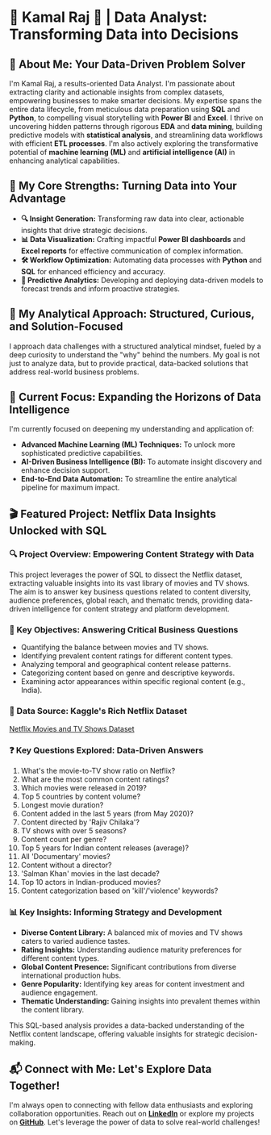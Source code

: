 # 👋 Kamal Raj 🚀 | Data Analyst: Transforming Data into Decisions

## 🎯 About Me: Your Data-Driven Problem Solver

I'm Kamal Raj, a results-oriented Data Analyst. I'm passionate about extracting clarity and actionable insights from complex datasets, empowering businesses to make smarter decisions. My expertise spans the entire data lifecycle, from meticulous data preparation using **SQL** and **Python**, to compelling visual storytelling with **Power BI** and **Excel**. I thrive on uncovering hidden patterns through rigorous **EDA** and **data mining**, building predictive models with **statistical analysis**, and streamlining data workflows with efficient **ETL processes**. I'm also actively exploring the transformative potential of **machine learning (ML)** and **artificial intelligence (AI)** in enhancing analytical capabilities.

## 🚀 My Core Strengths: Turning Data into Your Advantage

- **🔍 Insight Generation:** Transforming raw data into clear, actionable insights that drive strategic decisions.
- **📊 Data Visualization:** Crafting impactful **Power BI dashboards** and **Excel reports** for effective communication of complex information.
- **🛠️ Workflow Optimization:** Automating data processes with **Python** and **SQL** for enhanced efficiency and accuracy.
- **🔮 Predictive Analytics:** Developing and deploying data-driven models to forecast trends and inform proactive strategies.

## 🧠 My Analytical Approach: Structured, Curious, and Solution-Focused

I approach data challenges with a structured analytical mindset, fueled by a deep curiosity to understand the "why" behind the numbers. My goal is not just to analyze data, but to provide practical, data-backed solutions that address real-world business problems.

## 🌱 Current Focus: Expanding the Horizons of Data Intelligence

I'm currently focused on deepening my understanding and application of:

- **Advanced Machine Learning (ML) Techniques:** To unlock more sophisticated predictive capabilities.
- **AI-Driven Business Intelligence (BI):** To automate insight discovery and enhance decision support.
- **End-to-End Data Automation:** To streamline the entire analytical pipeline for maximum impact.

## 🎬 Featured Project: Netflix Data Insights Unlocked with SQL

### 🔍 Project Overview: Empowering Content Strategy with Data

This project leverages the power of SQL to dissect the Netflix dataset, extracting valuable insights into its vast library of movies and TV shows. The aim is to answer key business questions related to content diversity, audience preferences, global reach, and thematic trends, providing data-driven intelligence for content strategy and platform development.

### 🎯 Key Objectives: Answering Critical Business Questions

- Quantifying the balance between movies and TV shows.
- Identifying prevalent content ratings for different content types.
- Analyzing temporal and geographical content release patterns.
- Categorizing content based on genre and descriptive keywords.
- Examining actor appearances within specific regional content (e.g., India).

### 💾 Data Source: Kaggle's Rich Netflix Dataset

[Netflix Movies and TV Shows Dataset](https://www.kaggle.com/datasets/shivamb/netflix-shows?resource=download)

### ❓ Key Questions Explored: Data-Driven Answers

1.  What's the movie-to-TV show ratio on Netflix?
2.  What are the most common content ratings?
3.  Which movies were released in 2019?
4.  Top 5 countries by content volume?
5.  Longest movie duration?
6.  Content added in the last 5 years (from May 2020)?
7.  Content directed by 'Rajiv Chilaka'?
8.  TV shows with over 5 seasons?
9.  Content count per genre?
10. Top 5 years for Indian content releases (average)?
11. All 'Documentary' movies?
12. Content without a director?
13. 'Salman Khan' movies in the last decade?
14. Top 10 actors in Indian-produced movies?
15. Content categorization based on 'kill'/'violence' keywords?

### 📊 Key Insights: Informing Strategy and Development

- **Diverse Content Library:** A balanced mix of movies and TV shows caters to varied audience tastes.
- **Rating Insights:** Understanding audience maturity preferences for different content types.
- **Global Content Presence:** Significant contributions from diverse international production hubs.
- **Genre Popularity:** Identifying key areas for content investment and audience engagement.
- **Thematic Understanding:** Gaining insights into prevalent themes within the content library.

This SQL-based analysis provides a data-backed understanding of the Netflix content landscape, offering valuable insights for strategic decision-making.

## 📬 Connect with Me: Let's Explore Data Together!

I'm always open to connecting with fellow data enthusiasts and exploring collaboration opportunities. Reach out on **[LinkedIn](your-link)** or explore my projects on **[GitHub](your-link)**. Let's leverage the power of data to solve real-world challenges!
